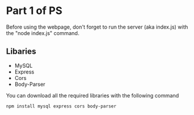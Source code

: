 # Part 1 of PS

Before using the webpage, don't forget to run the server (aka index.js) with the "node index.js" command.

## Libaries

 - MySQL
 - Express
 - Cors
 - Body-Parser

You can download all the required libraries with the following command

    npm install mysql express cors body-parser

